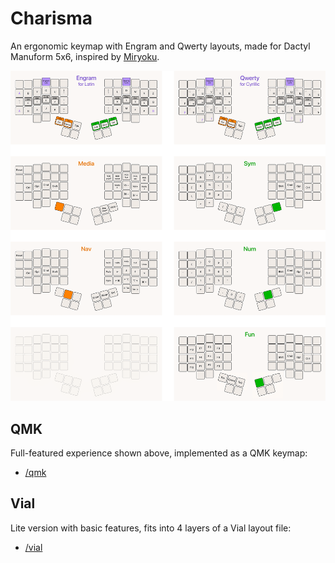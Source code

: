 # Charisma

An ergonomic keymap with Engram and Qwerty layouts, made for Dactyl Manuform 5x6, 
inspired by [Miryoku](https://github.com/manna-harbour/miryoku).

![All in one](./images/all-in-one.png)

## QMK

Full-featured experience shown above, implemented as a QMK keymap:

- [/qmk](./qmk)

## Vial

Lite version with basic features, fits into 4 layers of a Vial layout file:

- [/vial](./vial)
